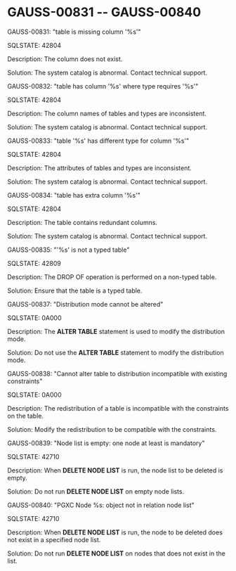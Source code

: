 # GAUSS-00831 -- GAUSS-00840<a name="EN-US_TOPIC_0302073664"></a>

GAUSS-00831: "table is missing column '%s'"

SQLSTATE: 42804

Description: The column does not exist.

Solution: The system catalog is abnormal. Contact technical support.

GAUSS-00832: "table has column '%s' where type requires '%s'"

SQLSTATE: 42804

Description: The column names of tables and types are inconsistent.

Solution: The system catalog is abnormal. Contact technical support.

GAUSS-00833: "table '%s' has different type for column '%s'"

SQLSTATE: 42804

Description: The attributes of tables and types are inconsistent.

Solution: The system catalog is abnormal. Contact technical support.

GAUSS-00834: "table has extra column '%s'"

SQLSTATE: 42804

Description: The table contains redundant columns.

Solution: The system catalog is abnormal. Contact technical support.

GAUSS-00835: "'%s' is not a typed table"

SQLSTATE: 42809

Description: The DROP OF operation is performed on a non-typed table.

Solution: Ensure that the table is a typed table.

GAUSS-00837: "Distribution mode cannot be altered"

SQLSTATE: 0A000

Description: The  **ALTER TABLE**  statement is used to modify the distribution mode.

Solution: Do not use the  **ALTER TABLE**  statement to modify the distribution mode.

GAUSS-00838: "Cannot alter table to distribution incompatible with existing constraints"

SQLSTATE: 0A000

Description: The redistribution of a table is incompatible with the constraints on the table.

Solution: Modify the redistribution to be compatible with the constraints.

GAUSS-00839: "Node list is empty: one node at least is mandatory"

SQLSTATE: 42710

Description: When  **DELETE NODE LIST**  is run, the node list to be deleted is empty.

Solution: Do not run  **DELETE NODE LIST**  on empty node lists.

GAUSS-00840: "PGXC Node %s: object not in relation node list"

SQLSTATE: 42710

Description: When  **DELETE NODE LIST**  is run, the node to be deleted does not exist in a specified node list.

Solution: Do not run  **DELETE NODE LIST**  on nodes that does not exist in the list.

